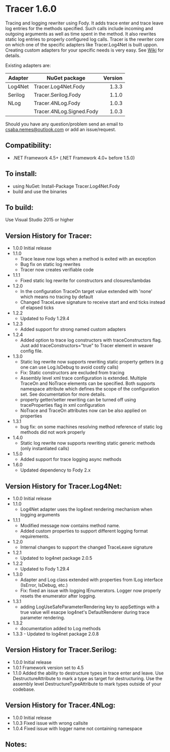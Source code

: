 Tracer 1.6.0
======

Tracing and logging rewriter using Fody. It adds trace enter and trace leave log entries for the methods specified. Such calls include incoming and outgoing arguments as well as time spent in the method. It also rewrites static log entries to properly configured log calls. Tracer is the rewriter core on which one of the specific adapters like Tracer.Log4Net is built uppon. Creating custom adapters for your specific needs is very easy. 
See [Wiki](https://github.com/csnemes/tracer/wiki) for details.

Existing adapters are:

|Adapter     |NuGet package              |Version |
|------------|---------------------------|-------:|
|Log4Net     |Tracer.Log4Net.Fody        | 1.3.3  |
|Serilog     |Tracer.Serilog.Fody        | 1.1.0  |
|NLog        |Tracer.4NLog.Fody          | 1.0.3  |
|            |Tracer.4NLog.Signed.Fody   | 1.0.3  |

Should you have any question/problem send an email to csaba.nemes@outlook.com or add an issue/request.

Compatibility:
---
  - .NET Framework 4.5+ (.NET Framework 4.0+ before 1.5.0)

To install:
---
  - using NuGet: Install-Package Tracer.Log4Net.Fody 
  - build and use the binaries

To build:
---
Use Visual Studio 2015 or higher

Version History for Tracer:
---
* 1.0.0 
    Initial release
* 1.1.0
    - Trace leave now logs when a method is exited with an exception
    - Bug fix on static log rewrites
    - Tracer now creates verifiable code
* 1.1.1
    - Fixed static log rewrite for constructors and closures/lambdas
* 1.2.0
    - In the configuration TraceOn target value extended with 'none' which means no tracing by default
    - Changed TraceLeave signature to receive start and end ticks instead of elapsed ticks
* 1.2.2
    - Updated to Fody 1.29.4
* 1.2.3
    - Added support for strong named custom adapters 
* 1.2.4
	- Added option to trace log constructors with traceConstructors flag. Just add traceConstructors="true" to Tracer element in weaver config file. 
* 1.3.0
    - Static log rewrite now supports rewriting static property getters (e.g one can use Log.IsDebug to avoid costly calls)
    - Fix: Static constructors are excluded from tracing
    - Assembly level xml trace configuration is extended. Multiple TraceOn and NoTrace elements can be specified. Both supports
    namespace attribute which defines the scope of the configuration set. See documentation for more details.
    - property getter/setter rewriting can be turned off using traceProperties flag in xml configuration
    - NoTrace and TraceOn attributes now can be also applied on properties
* 1.3.1
    - bug fix: on some machines resolving method reference of static log methods did not work properly
* 1.4.0
    - Static log rewrite now supports rewriting static generic methods (only instantiated calls)
* 1.5.0
    - Added support for trace logging async methods
* 1.6.0
    - Updated dependency to Fody 2.x
    
Version History for Tracer.Log4Net:
---
* 1.0.0 
    Initial release
* 1.1.0
    - Log4Net adapter uses the log4net rendering mechanism when logging arguments
* 1.1.1
    - Modified message now contains method name. 
    - Added custom properties to support different logging format requirements.
* 1.2.0
    - Internal changes to support the changed TraceLeave signature
* 1.2.1 
    - Updated to log4net package 2.0.5 
* 1.2.2
    - Updated to Fody 1.29.4
* 1.3.0
    - Adapter and Log class extended with properties from ILog interface (IsError, IsDebug, etc.)
    - Fix: fixed an issue with logging IEnumerators. Logger now properly resets the enumerator after logging.
* 1.3.1
    - adding LogUseSafeParameterRendering key to appSettings with a true value will esacpe log4net's DefaultRenderer during trace parameter rendering.
* 1.3.2
    - documentation added to Log methods    
* 1.3.3
	  - Updated to log4net package 2.0.8
    
Version History for Tracer.Serilog:
---
* 1.0.0 
    Initial release
* 1.0.1
    Framework version set to 4.5
* 1.1.0
    Added the ability to destructure types in trace enter and leave. Use DestructureAttribute to mark a type as target for destructuring.
    Use the assembly level DestructureTypeAttribute to mark types outside of your codebase.

Version History for Tracer.4NLog:
---
* 1.0.0 
    Initial release
* 1.0.3
    Fixed issue with wrong callsite
* 1.0.4
    Fixed issue with logger name not containing namespace 
    
Notes:
---
